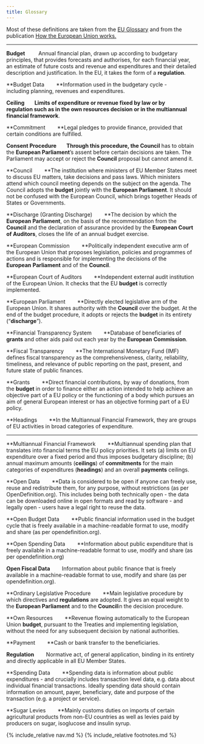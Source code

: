 ```yaml
---
title: Glossary
---
```


Most of these definitions are taken from the [EU Glossary](http://ec.europa.eu/budget/explained/glossary/glossary_en.cfm) and from the publication [How the European Union works.](http://bookshop.europa.eu/en/how-the-european-union-works-pbNA3212336/)

****

**Budget**         Annual financial plan, drawn up according to budgetary principles, that provides forecasts and authorises, for each financial year, an estimate of future costs and revenue and expenditures and their detailed description and justification. In the EU, it takes the form of a **regulation**.

**Budget Data        **Information used in the budgetary cycle - including planning, revenues and expenditures.

**Ceiling        **Limits of expenditure or revenue fixed by law or by **regulation** such as in the own resources decision or in the** multiannual financial framework**.

**Commitment        **Legal pledges to provide finance, provided that certain conditions are fulfilled.

**Consent Procedure        **Through this procedure, the** Council** has to obtain the **European Parliament**’s assent before certain decisions are taken. The Parliament may accept or reject the **Council** proposal but cannot amend it.

**Council        **The institution where ministers of EU Member States meet to discuss EU matters, take decisions and pass laws. Which ministers attend which council meeting depends on the subject on the agenda. The Council adopts the **budget** jointly with the **European Parliament**. It should not be confused with the European Council, which brings together Heads of States or Governments.

**Discharge (Granting Discharge)        **The decision by which the **European Parliament**, on the basis of the recommendation from the **Council** and the declaration of assurance provided by the **European Court of Auditors**, closes the life of an annual budget exercise.

**European Commission        **Politically independent executive arm of the European Union that proposes legislation, policies and programmes of actions and is responsible for implementing the decisions of the **European** **Parliament** and of the **Council**.

**European Court of Auditors        **Independent external audit institution of the European Union. It checks that the EU **budget** is correctly implemented.

**European Parliament        **Directly elected legislative arm of the European Union. It shares authority with the **Council** over the budget. At the end of the budget procedure, it adopts or rejects the **budget** in its entirety (“**discharge**”).

**Financial Transparency System        **Database of beneficiaries of **grants** and other aids paid out each year by the **European** **Commission**.

**Fiscal Transparency        **The International Monetary Fund (IMF) defines fiscal transparency as the comprehensiveness, clarity, reliability, timeliness, and relevance of public reporting on the past, present, and future state of public finances.

**Grants        **Direct financial contributions, by way of donations, from the **budget** in order to finance either an action intended to help achieve an objective part of a EU policy or the functioning of a body which pursues an aim of general European interest or has an objective forming part of a EU policy.

**Headings        **In the Multiannual Financial Framework, they are groups of EU activities in broad categories of expenditure.

****

**Multiannual Financial Framework        **Multiannual spending plan that translates into financial terms the EU policy priorities. It sets (a) limits on EU expenditure over a fixed period and thus imposes budgetary discipline; (b) annual maximum amounts (**ceilings**) of **commitments** for the main categories of expenditures (**headings**) and an overall **payments** ceilings.

**Open Data        **Data is considered to be open if anyone can freely use, reuse and redistribute them, for any purpose, without restrictions (as per OpenDefinition.org). This includes being both technically open - the data can be downloaded online in open formats and read by software - and legally open - users have a legal right to reuse the data.

**Open Budget Data        **Public financial information used in the budget cycle that is freely available in a machine-­readable format to use, modify and share (as per opendefinition.org).

**Open Spending Data        **Information about public expenditure that is freely available in a machine­-readable format to use, modify and share (as per opendefinition.org)

**Open Fiscal Data**        Information about public finance that is freely available in a machine-­readable format to use, modify and share (as per opendefinition.org).

**Ordinary Legislative Procedure        **Main legislative procedure by which directives and **regulations** are adopted. It gives an equal weight to the **European Parliament** and to the **Council**in the decision procedure.

**Own Resources        **Revenue flowing automatically to the European Union **budget**, pursuant to the Treaties and implementing legislation, without the need for any subsequent decision by national authorities.

**Payment        **Cash or bank transfer to the beneficiaries.

**Regulation**        Normative act, of general application, binding in its entirety and directly applicable in all EU Member States.

**Spending Data        **Spending data is information about public expenditures - and crucially includes transaction level data, e.g. data about individual financial transactions. Ideally spending data should contain information on amount, payer, beneficiary, date and purpose of the transaction (e.g. a project or service).

**Sugar Levies        **Mainly customs duties on imports of certain agricultural products from non-EU countries as well as levies paid by producers on sugar, isoglucose and insulin syrup.

{% include_relative nav.md %}
{% include_relative footnotes.md %}
